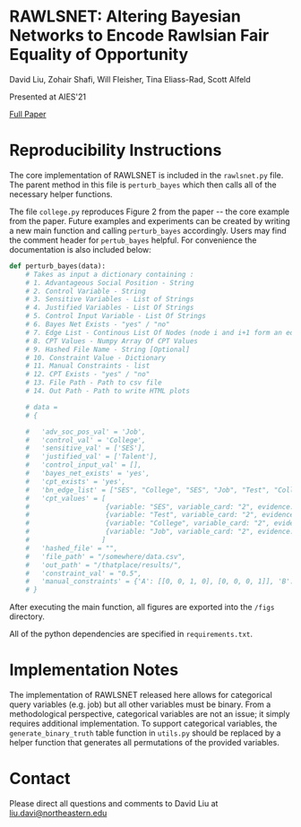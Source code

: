 # RAWLSNET: Altering Bayesian Networks to Encode Rawlsian Fair Equality of Opportunity 
David Liu, Zohair Shafi, Will Fleisher, Tina Eliass-Rad, Scott Alfeld

Presented at AIES'21

[Full Paper](https://arxiv.org/abs/2104.03909)

# Reproducibility Instructions
The core implementation of RAWLSNET is included in the `rawlsnet.py` file. The parent method in this file is `perturb_bayes` which then calls all of the necessary helper functions. 

The file `college.py` reproduces Figure 2 from the paper -- the core example from the paper. Future examples and experiments can be created by writing a new main function and calling `perturb_bayes` accordingly. Users may find the comment header for `pertub_bayes` helpful. For convenience the documentation is also included below: 

```python
def perturb_bayes(data):
	# Takes as input a dictionary containing : 
	# 1. Advantageous Social Position - String
	# 2. Control Variable - String
	# 3. Sensitive Variables - List of Strings
	# 4. Justified Variables - List Of Strings
	# 5. Control Input Variable - List Of Strings 
	# 6. Bayes Net Exists - "yes" / "no"
	# 7. Edge List - Continous List Of Nodes (node i and i+1 form an edge)
	# 8. CPT Values - Numpy Array Of CPT Values
	# 9. Hashed File Name - String [Optional]
	# 10. Constraint Value - Dictionary 
	# 11. Manual Constraints - list
	# 12. CPT Exists - "yes" / "no"
	# 13. File Path - Path to csv file
	# 14. Out Path - Path to write HTML plots

	# data = 
	# {

	# 	'adv_soc_pos_val' = 'Job',
	# 	'control_val' = 'College',
	# 	'sensitive_val' = ['SES'],
	# 	'justified_val' = ['Talent'],
	# 	'control_input_val' = [],
	# 	'bayes_net_exists' = 'yes',
	# 	'cpt_exists' = 'yes',
	# 	'bn_edge_list' = ["SES", "College", "SES", "Job", "Test", "College", "College", "Job"],
	# 	'cpt_values' = [
	# 					{variable: "SES", variable_card: "2", evidence: [], evidence_card: "", values: ["0.8", "0.2"]}
	# 					{variable: "Test", variable_card: "2", evidence: [], evidence_card: "", values: ["0.5", "0.5"]}
	# 					{variable: "College", variable_card: "2", evidence: ["SES", "Test"], evidence_card: "2,2", values: ["0.8", "0.4", "0.3", "0.1", "0.2", "0.6", "0.7", "0.9"]}
	# 					{variable: "Job", variable_card: "2", evidence: ["SES", "College"], evidence_card: "2,2", values: ["0.9", "0.4", "0.3", "0.1", "0.1", "0.6", "0.7", "0.9"]}
	# 				   ]
	# 	'hashed_file' = "",
	# 	'file_path' = "/somewhere/data.csv",
	# 	'out_path' = "/thatplace/results/",
	# 	'constraint_val' = "0.5",
	# 	'manual_constraints' = {'A': [[0, 0, 1, 0], [0, 0, 0, 1]], 'B': [0.1, 0.85]}
	# }
```

After executing the main function, all figures are exported into the `/figs` directory.

All of the python dependencies are specified in `requirements.txt`.

# Implementation Notes
The implementation of RAWLSNET released here allows for categorical query variables (e.g. job) but all other variables must be binary. From a methodological perspective, categorical variables are not an issue; it simply requires additional implementation. To support categorical variables, the `generate_binary_truth` table function in `utils.py` should be replaced by a helper function that generates all permutations of the provided variables. 

# Contact 
Please direct all questions and comments to David Liu at liu.davi@northeastern.edu 